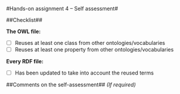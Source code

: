 #Hands-on assignment 4 – Self assessment#

##Checklist##

**The OWL file:**

- [ ] Reuses at least one class from other ontologies/vocabularies
- [ ] Reuses at least one property from other ontologies/vocabularies

**Every RDF file:**

- [ ] Has been updated to take into account the reused terms

##Comments on the self-assessment##
_(If required)_
